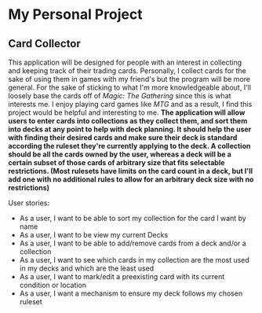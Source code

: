 # My Personal Project

## Card Collector

This application will be designed for people with an interest in collecting and keeping track of their trading cards.
Personally, I collect cards for the sake of using them in games with my friend's but the program will be more general.
For the sake of sticking to what I'm more knowledgeable about, I'll loosely base the cards off of *Magic: The Gathering*
since this is what interests me. I enjoy playing card games like *MTG* and as a result, I find this project would be
helpful and interesting to me. **The application will allow users to enter cards into collections as they collect them,
and sort them into decks at any point to help with deck planning. It should help the user with finding their desired
cards and make sure their deck is standard according the ruleset they're currently applying to the deck. A collection
should be all the cards owned by the user, whereas a deck will be a certain subset of those cards of arbitrary size
that fits selectable restrictions. (Most rulesets have limits on the card count in a deck, but I'll add one with no
additional rules to allow for an arbitrary deck size with no restrictions)**


User stories:
- As a user, I want to be able to sort my collection for the card I want by name
- As a user, I want to be view my current Decks
- As a user, I want to be able to add/remove cards from a deck and/or a collection
- As a user, I want to see which cards in my collection are the most used in my decks and which are the least used
- As a user, I want to mark/edit a preexisting card with its current condition or location
- As a user, I want a mechanism to ensure my deck follows my chosen ruleset